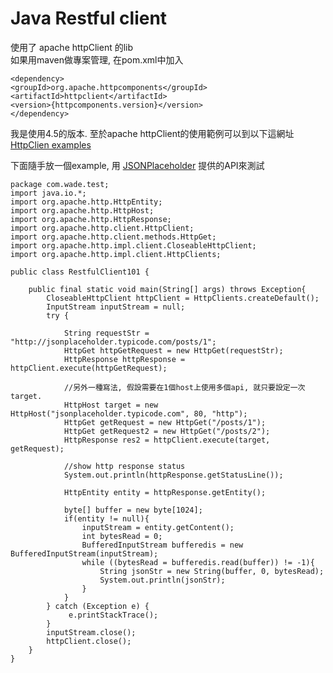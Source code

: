 # Java Restful client
  
使用了 apache httpClient 的lib  
如果用maven做專案管理, 在pom.xml中加入  
	
	<dependency>
	<groupId>org.apache.httpcomponents</groupId>
	<artifactId>httpclient</artifactId>
	<version>{httpcomponents.version}</version>
	</dependency>
  
我是使用4.5的版本.
至於apache httpClient的使用範例可以到以下這網址  
[HttpClien examples](https://hc.apache.org/httpcomponents-client-ga/examples.html)

下面隨手放一個example, 用 
[JSONPlaceholder](http://jsonplaceholder.typicode.com/)
提供的API來測試  
	
	package com.wade.test;
	import java.io.*;
	import org.apache.http.HttpEntity;
	import org.apache.http.HttpHost;
	import org.apache.http.HttpResponse;
	import org.apache.http.client.HttpClient;
	import org.apache.http.client.methods.HttpGet;
	import org.apache.http.impl.client.CloseableHttpClient;
	import org.apache.http.impl.client.HttpClients;
 
	public class RestfulClient101 {
 		
 		public final static void main(String[] args) throws Exception{
     		CloseableHttpClient httpClient = HttpClients.createDefault();
	  		InputStream inputStream = null;
	  		try {
      
    			String requestStr = "http://jsonplaceholder.typicode.com/posts/1"; 
    			HttpGet httpGetRequest = new HttpGet(requestStr);
    			HttpResponse httpResponse = httpClient.execute(httpGetRequest);
 
    			//另外一種寫法, 假設需要在1個host上使用多個api, 就只要設定一次target.
    			HttpHost target = new HttpHost("jsonplaceholder.typicode.com", 80, "http");
    			HttpGet getRequest = new HttpGet("/posts/1");
    			HttpGet getRequest2 = new HttpGet("/posts/2");
    			HttpResponse res2 = httpClient.execute(target, getRequest);
    			
    			//show http response status
    			System.out.println(httpResponse.getStatusLine());
    		
    			HttpEntity entity = httpResponse.getEntity();
 
	      		byte[] buffer = new byte[1024];
	      		if(entity != null){
	        		inputStream = entity.getContent();
	          		int bytesRead = 0;
	          		BufferedInputStream bufferedis = new BufferedInputStream(inputStream);
	          		while ((bytesRead = bufferedis.read(buffer)) != -1){
	           			String jsonStr = new String(buffer, 0, bytesRead);
	           			System.out.println(jsonStr);
	        		}
	      		}
	    	} catch (Exception e) {
	     		 e.printStackTrace();
	  	    } 
	  	    inputStream.close();
	  	  	httpClient.close();
  		}
	}





